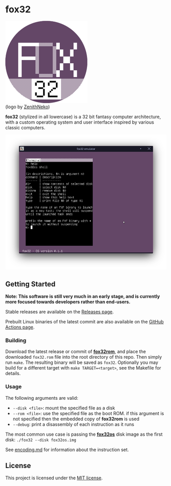 # fox32

![fox32 logo](docs/logos/fox32-circle.png)  
(logo by [ZenithNeko](https://zencorner.xyz/contacts.html))

**fox32** (stylized in all lowercase) is a 32 bit fantasy computer architecture, with a custom operating system and user interface inspired by various classic computers.

![Screenshot of fox32os](docs/screenshots/fox32os-terminal.png)

## Getting Started

**Note: This software is still very much in an early stage, and is currently more focused towards developers rather than end-users.**

Stable releases are available on the [Releases page](https://github.com/fox32-arch/fox32/releases).

Prebuilt Linux binaries of the latest commit are also available on the [GitHub Actions page](https://github.com/fox32-arch/fox32/actions).

### Building

Download the latest release or commit of [**fox32rom**](https://github.com/fox32-arch/fox32rom), and place the downloaded `fox32.rom` file into the root directory of this repo. Then simply run `make`. The resulting binary will be saved as `fox32`. Optionally you may build for a different target with `make TARGET=<target>`, see the Makefile for details.

### Usage

The following arguments are valid:
- `--disk <file>`: mount the specified file as a disk
- `--rom <file>`: use the specified file as the boot ROM. if this argument is not specified then the embedded copy of **fox32rom** is used
- `--debug`: print a disassembly of each instruction as it runs

The most common use case is passing the [**fox32os**](https://github.com/fox32-arch/fox32os) disk image as the first disk: `./fox32 --disk fox32os.img`

See [encoding.md](docs/encoding.md) for information about the instruction set.

## License
This project is licensed under the [MIT license](LICENSE).
